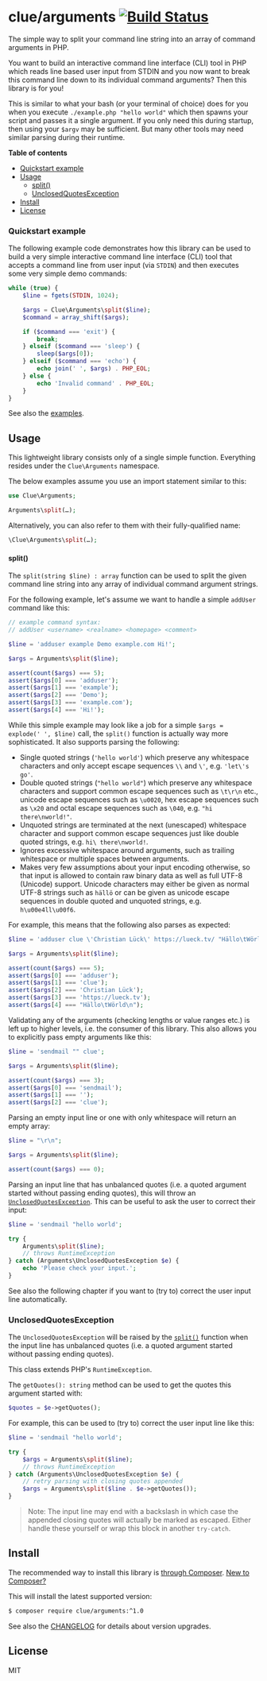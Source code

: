 # clue/arguments [![Build Status](https://travis-ci.org/clue/php-arguments.svg?branch=master)](https://travis-ci.org/clue/php-arguments)

The simple way to split your command line string into an array of command arguments in PHP.

You want to build an interactive command line interface (CLI) tool in PHP which
reads line based user input from STDIN and you now want to break this command
line down to its individual command arguments? Then this library is for you!

This is similar to what your bash (or your terminal of choice) does for you when
you execute `./example.php "hello world"` which then spawns your script and
passes it a single argument.
If you only need this during startup, then using your `$argv` may be sufficient.
But many other tools may need similar parsing during their runtime.

**Table of contents**

* [Quickstart example](#quickstart-example)
* [Usage](#usage)
  * [split()](#split)
  * [UnclosedQuotesException](#unclosedquotesexception)
* [Install](#install)
* [License](#license)

### Quickstart example

The following example code demonstrates how this library can be used to build
a very simple interactive command line interface (CLI) tool that accepts a
command line from user input (via `STDIN`) and then executes some very simple
demo commands:

```php
while (true) {
    $line = fgets(STDIN, 1024);

    $args = Clue\Arguments\split($line);
    $command = array_shift($args);

    if ($command === 'exit') {
        break;
    } elseif ($command === 'sleep') {
        sleep($args[0]);
    } elseif ($command === 'echo') {
        echo join(' ', $args) . PHP_EOL;
    } else {
        echo 'Invalid command' . PHP_EOL;
    }
}
```

See also the [examples](examples).

## Usage

This lightweight library consists only of a single simple function.
Everything resides under the `Clue\Arguments` namespace.

The below examples assume you use an import statement similar to this:

```php
use Clue\Arguments;

Arguments\split(…);
```

Alternatively, you can also refer to them with their fully-qualified name:

```php
\Clue\Arguments\split(…);
``` 

#### split()

The `split(string $line) : array` function can be used to split the given
command line string into any array of individual command argument strings.

For the following example, let's assume we want to handle a simple `addUser`
command like this:

```php
// example command syntax:
// addUser <username> <realname> <homepage> <comment>

$line = 'adduser example Demo example.com Hi!';

$args = Arguments\split($line);

assert(count($args) === 5);
assert($args[0] === 'adduser');
assert($args[1] === 'example');
assert($args[2] === 'Demo');
assert($args[3] === 'example.com');
assert($args[4] === 'Hi!');
```

While this simple example may look like a job for a simple
`$args = explode(' ', $line)` call, the `split()` function is actually
way more sophisticated. It also supports parsing the following:

* Single quoted strings (`'hello world'`) which preserve any whitespace characters and
  only accept escape sequences `\\` and `\'`, e.g. `'let\'s go'`.
* Double quoted strings (`"hello world"`) which preserve any whitespace characters and
  support common escape sequences such as `\t\r\n` etc., unicode escape sequences
  such as `\u0020`, hex escape sequences such as `\x20` and
  octal escape sequences such as `\040`, e.g. `"hi there\nworld!"`.
* Unquoted strings are terminated at the next (unescaped) whitespace character and
  support common escape sequences just like double quoted strings, e.g. `hi\ there\nworld!`.
* Ignores excessive whitespace around arguments, such as trailing whitespace or
  multiple spaces between arguments.
* Makes very few assumptions about your input encoding otherwise, so that input
  is allowed to contain raw binary data as well as full UTF-8 (Unicode) support.
  Unicode characters may either be given as normal UTF-8 strings such as
  `hällö` or can be given as unicode escape sequences in double quoted and
  unquoted strings, e.g. `h\u00e4ll\u00f6`. 

For example, this means that the following also parses as expected:

```php
$line = 'adduser clue \'Christian Lück\' https://lueck.tv/ "Hällo\tWörld\n"';

$args = Arguments\split($line);

assert(count($args) === 5);
assert($args[0] === 'adduser');
assert($args[1] === 'clue');
assert($args[2] === 'Christian Lück');
assert($args[3] === 'https://lueck.tv');
assert($args[4] === "Hällo\tWörld\n");
```

Validating any of the arguments (checking lengths or value ranges etc.) is left
up to higher levels, i.e. the consumer of this library. This also allows you to
explicitly pass empty arguments like this:

```php
$line = 'sendmail "" clue';

$args = Arguments\split($line);

assert(count($args) === 3);
assert($args[0] === 'sendmail');
assert($args[1] === '');
assert($args[2] === 'clue');
```

Parsing an empty input line or one with only whitespace will return an empty
array:

```php
$line = "\r\n";

$args = Arguments\split($line);

assert(count($args) === 0);
```

Parsing an input line that has unbalanced quotes (i.e. a quoted argument started
without passing ending quotes), this will throw an
[`UnclosedQuotesException`](#unclosedquotesexception).
This can be useful to ask the user to correct their input:

```php
$line = 'sendmail "hello world';

try {
    Arguments\split($line);
    // throws RuntimeException
} catch (Arguments\UnclosedQuotesException $e) {
    echo 'Please check your input.';
}
```

See also the following chapter if you want to (try to) correct the user input
line automatically.

### UnclosedQuotesException

The `UnclosedQuotesException` will be raised by the [`split()`](#split)
function when the input line has unbalanced quotes (i.e. a quoted argument
started without passing ending quotes).

This class extends PHP's `RuntimeException`.

The `getQuotes(): string` method can be used to get the quotes this argument
started with:

```php
$quotes = $e->getQuotes();
```

For example, this can be used to (try to) correct the user input line like this:

```php
$line = 'sendmail "hello world';

try {
    $args = Arguments\split($line);
    // throws RuntimeException
} catch (Arguments\UnclosedQuotesException $e) {
    // retry parsing with closing quotes appended
    $args = Arguments\split($line . $e->getQuotes());
}
```

> Note: The input line may end with a backslash in which case the appended
closing quotes will actually be marked as escaped.
Either handle these yourself or wrap this block in another `try-catch`.

## Install

The recommended way to install this library is [through Composer](http://getcomposer.org).
[New to Composer?](http://getcomposer.org/doc/00-intro.md)

This will install the latest supported version:

```bash
$ composer require clue/arguments:^1.0
```

See also the [CHANGELOG](CHANGELOG.md) for details about version upgrades.

## License

MIT
